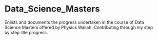 # Data_Science_Masters
Enlists and documents the progress undertaken in the course of Data Science Masters offered by Physics Wallah. Contributing through my step by step litle progress.
